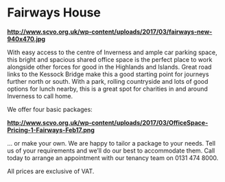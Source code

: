 # Fairways House

**http://www.scvo.org.uk/wp-content/uploads/2017/03/fairways-new-940x470.jpg**

With easy access to the centre of Inverness and ample car parking space, this bright and spacious shared office space is the perfect place to work alongside other forces for good in the Highlands and Islands. Great road links to the Kessock Bridge make this a good starting point for journeys further north or south. With a park, rolling countryside and lots of good options for lunch nearby, this is a great spot for charities in and around Inverness to call home.

We offer four basic packages:

**http://www.scvo.org.uk/wp-content/uploads/2017/03/OfficeSpace-Pricing-1-Fairways-Feb17.png**

… or make your own. We are happy to tailor a package to your needs. Tell us of your requirements and we’ll do our best to accommodate them. Call today to arrange an appointment with our tenancy team on 0131 474 8000.

All prices are exclusive of VAT. 

